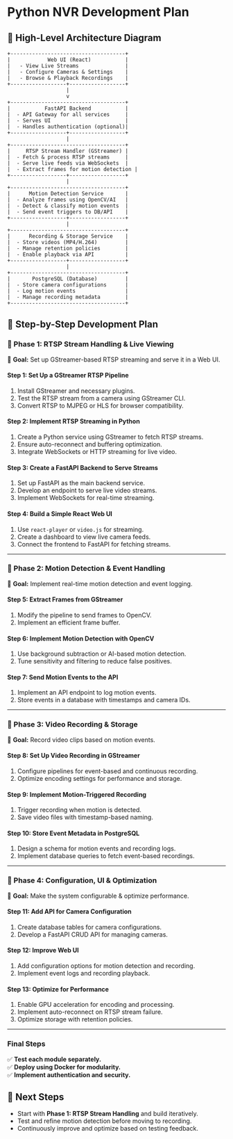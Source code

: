 # **Python NVR Development Plan**

## **📌 High-Level Architecture Diagram**
```plaintext
+-------------------------------------+
|            Web UI (React)           |
|   - View Live Streams               |
|   - Configure Cameras & Settings    |
|   - Browse & Playback Recordings    |
+------------------+------------------+
                   |
                   v
+-------------------------------------+
|           FastAPI Backend           |
|  - API Gateway for all services     |
|  - Serves UI                        |
|  - Handles authentication (optional)|
+------------------+------------------+
                   |
+-------------------------------------+
|     RTSP Stream Handler (GStreamer) |
|  - Fetch & process RTSP streams     |
|  - Serve live feeds via WebSockets  |
|  - Extract frames for motion detection |
+------------------+------------------+
                   |
+-------------------------------------+
|      Motion Detection Service       |
|  - Analyze frames using OpenCV/AI   |
|  - Detect & classify motion events  |
|  - Send event triggers to DB/API    |
+------------------+------------------+
                   |
+-------------------------------------+
|      Recording & Storage Service    |
|  - Store videos (MP4/H.264)         |
|  - Manage retention policies        |
|  - Enable playback via API          |
+------------------+------------------+
                   |
+-------------------------------------+
|       PostgreSQL (Database)         |
|  - Store camera configurations      |
|  - Log motion events                |
|  - Manage recording metadata        |
+-------------------------------------+
```

## **📌 Step-by-Step Development Plan**

### **🚀 Phase 1: RTSP Stream Handling & Live Viewing**
🔹 **Goal:** Set up GStreamer-based RTSP streaming and serve it in a Web UI.

#### **Step 1: Set Up a GStreamer RTSP Pipeline**
1. Install GStreamer and necessary plugins.
2. Test the RTSP stream from a camera using GStreamer CLI.
3. Convert RTSP to MJPEG or HLS for browser compatibility.

#### **Step 2: Implement RTSP Streaming in Python**
1. Create a Python service using GStreamer to fetch RTSP streams.
2. Ensure auto-reconnect and buffering optimization.
3. Integrate WebSockets or HTTP streaming for live video.

#### **Step 3: Create a FastAPI Backend to Serve Streams**
1. Set up FastAPI as the main backend service.
2. Develop an endpoint to serve live video streams.
3. Implement WebSockets for real-time streaming.

#### **Step 4: Build a Simple React Web UI**
1. Use `react-player` or `video.js` for streaming.
2. Create a dashboard to view live camera feeds.
3. Connect the frontend to FastAPI for fetching streams.

---

### **📌 Phase 2: Motion Detection & Event Handling**
🔹 **Goal:** Implement real-time motion detection and event logging.

#### **Step 5: Extract Frames from GStreamer**
1. Modify the pipeline to send frames to OpenCV.
2. Implement an efficient frame buffer.

#### **Step 6: Implement Motion Detection with OpenCV**
1. Use background subtraction or AI-based motion detection.
2. Tune sensitivity and filtering to reduce false positives.

#### **Step 7: Send Motion Events to the API**
1. Implement an API endpoint to log motion events.
2. Store events in a database with timestamps and camera IDs.

---

### **📌 Phase 3: Video Recording & Storage**
🔹 **Goal:** Record video clips based on motion events.

#### **Step 8: Set Up Video Recording in GStreamer**
1. Configure pipelines for event-based and continuous recording.
2. Optimize encoding settings for performance and storage.

#### **Step 9: Implement Motion-Triggered Recording**
1. Trigger recording when motion is detected.
2. Save video files with timestamp-based naming.

#### **Step 10: Store Event Metadata in PostgreSQL**
1. Design a schema for motion events and recording logs.
2. Implement database queries to fetch event-based recordings.

---

### **📌 Phase 4: Configuration, UI & Optimization**
🔹 **Goal:** Make the system configurable & optimize performance.

#### **Step 11: Add API for Camera Configuration**
1. Create database tables for camera configurations.
2. Develop a FastAPI CRUD API for managing cameras.

#### **Step 12: Improve Web UI**
1. Add configuration options for motion detection and recording.
2. Implement event logs and recording playback.

#### **Step 13: Optimize for Performance**
1. Enable GPU acceleration for encoding and processing.
2. Implement auto-reconnect on RTSP stream failure.
3. Optimize storage with retention policies.

---

### **Final Steps**
✅ **Test each module separately.**  
✅ **Deploy using Docker for modularity.**  
✅ **Implement authentication and security.**  

## **🎯 Next Steps**
- Start with **Phase 1: RTSP Stream Handling** and build iteratively.
- Test and refine motion detection before moving to recording.
- Continuously improve and optimize based on testing feedback.

